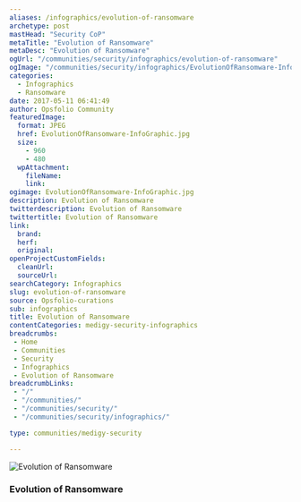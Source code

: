 ```yaml
---
aliases: /infographics/evolution-of-ransomware
archetype: post
mastHead: "Security CoP"
metaTitle: "Evolution of Ransomware"
metaDesc: "Evolution of Ransomware" 
ogUrl: "/communities/security/infographics/evolution-of-ransomware"
ogImage: "/communities/security/infographics/EvolutionOfRansomware-InfoGraphic.jpg"
categories:
  - Infographics
  - Ransomware
date: 2017-05-11 06:41:49
author: Opsfolio Community
featuredImage:
  format: JPEG
  href: EvolutionOfRansomware-InfoGraphic.jpg
  size:
    - 960
    - 480
  wpAttachment:
    fileName:
    link:
ogimage: EvolutionOfRansomware-InfoGraphic.jpg
description: Evolution of Ransomware
twitterdescription: Evolution of Ransomware
twittertitle: Evolution of Ransomware
link:
  brand:
  herf:
  original:
openProjectCustomFields:
  cleanUrl:
  sourceUrl:
searchCategory: Infographics
slug: evolution-of-ransomware
source: Opsfolio-curations
sub: infographics
title: Evolution of Ransomware
contentCategories: medigy-security-infographics
breadcrumbs:
 - Home
 - Communities
 - Security
 - Infographics
 - Evolution of Ransomware
breadcrumbLinks:
 - "/"
 - "/communities/"
 - "/communities/security/"
 - "/communities/security/infographics/"

type: communities/medigy-security

---
```


![Evolution of Ransomware](/communities/security/infographics/EvolutionOfRansomware-InfoGraphic.jpg)

### Evolution of Ransomware

